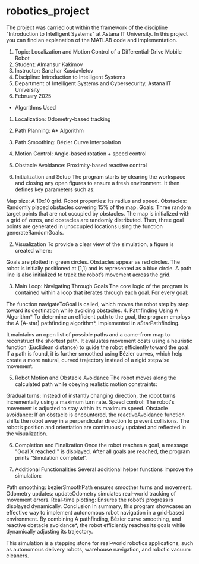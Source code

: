 # robotics_project

The project was carried out within the framework of the discipline "Introduction to Intelligent Systems" at Astana IT University. In this project you can find an explanation of the MATLAB code and implementation.

1. Topic: Localization and Motion Control of a Differential-Drive Mobile Robot
2. Student: Almansur Kakimov
3. Instructor: Sanzhar Kusdavletov
4. Discipline: Introduction to Intelligent Systems
5. Department of Intelligent Systems and Cybersecurity, Astana IT University
7. February 2025

- Algorithms Used
1. Localization:	Odometry-based tracking
2. Path Planning:	A* Algorithm
3. Path Smoothing:	Bézier Curve Interpolation
4. Motion Control:	Angle-based rotation + speed control
65. Obstacle Avoidance:	Proximity-based reactive control

1. Initialization and Setup
The program starts by clearing the workspace and closing any open figures to ensure a fresh environment. It then defines key parameters such as:

Map size: A 10x10 grid.
Robot properties: Its radius and speed.
Obstacles: Randomly placed obstacles covering 15% of the map.
Goals: Three random target points that are not occupied by obstacles.
The map is initialized with a grid of zeros, and obstacles are randomly distributed. Then, three goal points are generated in unoccupied locations using the function generateRandomGoals.

2. Visualization
To provide a clear view of the simulation, a figure is created where:

Goals are plotted in green circles.
Obstacles appear as red circles.
The robot is initially positioned at (1,1) and is represented as a blue circle.
A path line is also initialized to track the robot’s movement across the grid.

3. Main Loop: Navigating Through Goals
The core logic of the program is contained within a loop that iterates through each goal. For every goal:

The function navigateToGoal is called, which moves the robot step by step toward its destination while avoiding obstacles.
4. Pathfinding Using A Algorithm*
To determine an efficient path to the goal, the program employs the A (A-star) pathfinding algorithm*, implemented in aStarPathfinding.

It maintains an open list of possible paths and a came-from map to reconstruct the shortest path.
It evaluates movement costs using a heuristic function (Euclidean distance) to guide the robot efficiently toward the goal.
If a path is found, it is further smoothed using Bézier curves, which help create a more natural, curved trajectory instead of a rigid stepwise movement.

5. Robot Motion and Obstacle Avoidance
The robot moves along the calculated path while obeying realistic motion constraints:

Gradual turns: Instead of instantly changing direction, the robot turns incrementally using a maximum turn rate.
Speed control: The robot's movement is adjusted to stay within its maximum speed.
Obstacle avoidance: If an obstacle is encountered, the reactiveAvoidance function shifts the robot away in a perpendicular direction to prevent collisions.
The robot’s position and orientation are continuously updated and reflected in the visualization.

6. Completion and Finalization
Once the robot reaches a goal, a message "Goal X reached!" is displayed. After all goals are reached, the program prints "Simulation complete!".

7. Additional Functionalities
Several additional helper functions improve the simulation:

Path smoothing: bezierSmoothPath ensures smoother turns and movement.
Odometry updates: updateOdometry simulates real-world tracking of movement errors.
Real-time plotting: Ensures the robot’s progress is displayed dynamically.
Conclusion
In summary, this program showcases an effective way to implement autonomous robot navigation in a grid-based environment. By combining A pathfinding, Bézier curve smoothing, and reactive obstacle avoidance*, the robot efficiently reaches its goals while dynamically adjusting its trajectory.

This simulation is a stepping stone for real-world robotics applications, such as autonomous delivery robots, warehouse navigation, and robotic vacuum cleaners.
